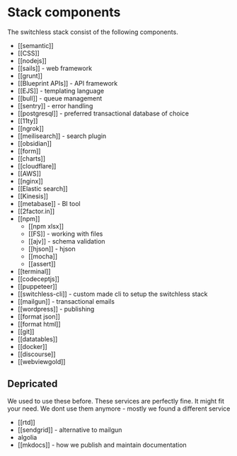 # Stack components

The switchless stack consist of the following components. 

- [[semantic]]
- [[CSS]]
- [[nodejs]]
- [[sails]] - web framework
- [[grunt]]
- [[Blueprint APIs]] - API framework
- [[EJS]] - templating language
- [[bull]] - queue management
- [[sentry]] - error handling
- [[postgresql]] - preferred transactional database of choice
- [[11ty]]
- [[ngrok]]
- [[meilisearch]] - search plugin
- [[obsidian]] 
- [[form]]
- [[charts]]
- [[cloudflare]]
- [[AWS]]
- [[nginx]]
- [[Elastic search]]
- [[Kinesis]]
- [[metabase]] - BI tool 
- [[2factor.in]]
- [[npm]]
	- [[npm xlsx]]
	- [[FS]] - working with files
	- [[ajv]] - schema validation
	- [[hjson]] - hjson
	- [[mocha]]
	- [[assert]]
- [[terminal]]
- [[codeceptjs]]
- [[puppeteer]]
- [[switchless-cli]] - custom made cli to setup the switchless stack
- [[mailgun]] - transactional emails
- [[wordpress]] - publishing
- [[format json]]
- [[format html]]
- [[git]]
- [[datatables]]
- [[docker]]
- [[discourse]]
- [[webviewgold]]


## Depricated 
We used to use these before. These services are perfectly fine. It might fit your need. We dont use them anymore - mostly we found a different service
- [[rtd]]
- [[sendgrid]] - alternative to mailgun
- algolia
- [[mkdocs]] - how we publish and maintain documentation

